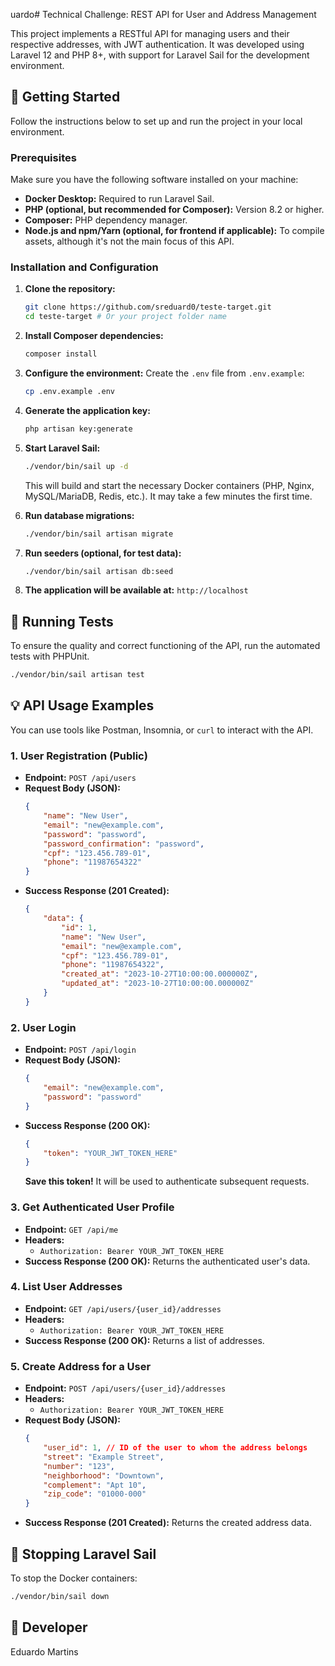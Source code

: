 uardo# Technical Challenge: REST API for User and Address Management

This project implements a RESTful API for managing users and their respective addresses, with JWT authentication. It was developed using Laravel 12 and PHP 8+, with support for Laravel Sail for the development environment.

## 🚀 Getting Started

Follow the instructions below to set up and run the project in your local environment.

### Prerequisites

Make sure you have the following software installed on your machine:

*   **Docker Desktop:** Required to run Laravel Sail.
*   **PHP (optional, but recommended for Composer):** Version 8.2 or higher.
*   **Composer:** PHP dependency manager.
*   **Node.js and npm/Yarn (optional, for frontend if applicable):** To compile assets, although it's not the main focus of this API.

### Installation and Configuration

1.  **Clone the repository:**
    ```bash
    git clone https://github.com/sreduard0/teste-target.git
    cd teste-target # Or your project folder name
    ```

2.  **Install Composer dependencies:**
    ```bash
    composer install
    ```

3.  **Configure the environment:**
    Create the `.env` file from `.env.example`:
    ```bash
    cp .env.example .env
    ```

4.  **Generate the application key:**
    ```bash
    php artisan key:generate
    ```

5.  **Start Laravel Sail:**
    ```bash
    ./vendor/bin/sail up -d
    ```
    This will build and start the necessary Docker containers (PHP, Nginx, MySQL/MariaDB, Redis, etc.). It may take a few minutes the first time.

6.  **Run database migrations:**
    ```bash
    ./vendor/bin/sail artisan migrate
    ```

7.  **Run seeders (optional, for test data):**
    ```bash
    ./vendor/bin/sail artisan db:seed
    ```

8.  **The application will be available at:** `http://localhost`

## 🧪 Running Tests

To ensure the quality and correct functioning of the API, run the automated tests with PHPUnit.

```bash
./vendor/bin/sail artisan test
```

## 💡 API Usage Examples

You can use tools like Postman, Insomnia, or `curl` to interact with the API.

### 1. User Registration (Public)

*   **Endpoint:** `POST /api/users`
*   **Request Body (JSON):**
    ```json
    {
        "name": "New User",
        "email": "new@example.com",
        "password": "password",
        "password_confirmation": "password",
        "cpf": "123.456.789-01",
        "phone": "11987654322"
    }
    ```
*   **Success Response (201 Created):**
    ```json
    {
        "data": {
            "id": 1,
            "name": "New User",
            "email": "new@example.com",
            "cpf": "123.456.789-01",
            "phone": "11987654322",
            "created_at": "2023-10-27T10:00:00.000000Z",
            "updated_at": "2023-10-27T10:00:00.000000Z"
        }
    }
    ```

### 2. User Login

*   **Endpoint:** `POST /api/login`
*   **Request Body (JSON):**
    ```json
    {
        "email": "new@example.com",
        "password": "password"
    }
    ```
*   **Success Response (200 OK):**
    ```json
    {
        "token": "YOUR_JWT_TOKEN_HERE"
    }
    ```
    **Save this token!** It will be used to authenticate subsequent requests.

### 3. Get Authenticated User Profile

*   **Endpoint:** `GET /api/me`
*   **Headers:**
    *   `Authorization: Bearer YOUR_JWT_TOKEN_HERE`
*   **Success Response (200 OK):** Returns the authenticated user's data.

### 4. List User Addresses

*   **Endpoint:** `GET /api/users/{user_id}/addresses`
*   **Headers:**
    *   `Authorization: Bearer YOUR_JWT_TOKEN_HERE`
*   **Success Response (200 OK):** Returns a list of addresses.

### 5. Create Address for a User

*   **Endpoint:** `POST /api/users/{user_id}/addresses`
*   **Headers:**
    *   `Authorization: Bearer YOUR_JWT_TOKEN_HERE`
*   **Request Body (JSON):**
    ```json
    {
        "user_id": 1, // ID of the user to whom the address belongs
        "street": "Example Street",
        "number": "123",
        "neighborhood": "Downtown",
        "complement": "Apt 10",
        "zip_code": "01000-000"
    }
    ```
*   **Success Response (201 Created):** Returns the created address data.

## 🛑 Stopping Laravel Sail

To stop the Docker containers:

```bash
./vendor/bin/sail down
```

## 🤝 Developer
Eduardo Martins
